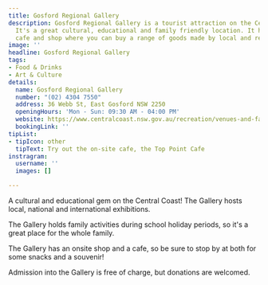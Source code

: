 ```yaml
---
title: Gosford Regional Gallery
description: Gosford Regional Gallery is a tourist attraction on the Central Coast.
  It's a great cultural, educational and family friendly location. It has an on-site
  cafe and shop where you can buy a range of goods made by local and regional artists.
image: ''
headline: Gosford Regional Gallery
tags:
- Food & Drinks
- Art & Culture
details:
  name: Gosford Regional Gallery
  number: "(02) 4304 7550"
  address: 36 Webb St, East Gosford NSW 2250
  openingHours: 'Mon - Sun: 09:30 AM - 04:00 PM'
  website: https://www.centralcoast.nsw.gov.au/recreation/venues-and-facilities/galleries/gosford-regional-gallery/
  bookingLink: ''
tipList:
- tipIcon: other
  tipText: Try out the on-site cafe, the Top Point Cafe
instragram:
  username: ''
  images: []

---
```

A cultural and educational gem on the Central Coast! The Gallery hosts local, national and international exhibitions.

The Gallery holds family activities during school holiday periods, so it's a great place for the whole family.

The Gallery has an onsite shop and a cafe, so be sure to stop by at both for some snacks and a souvenir!

Admission into the Gallery is free of charge, but donations are welcomed.